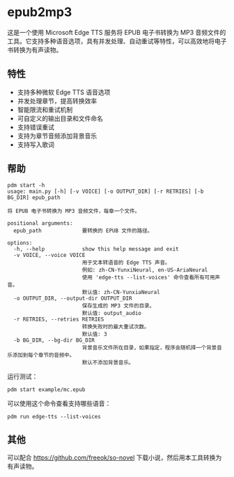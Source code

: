 # epub2mp3

这是一个使用 Microsoft Edge TTS 服务将 EPUB 电子书转换为 MP3 音频文件的工具。它支持多种语音选项，具有并发处理、自动重试等特性，可以高效地将电子书转换为有声读物。

## 特性

- 支持多种微软 Edge TTS 语音选项
- 并发处理章节，提高转换效率
- 智能限流和重试机制
- 可自定义的输出目录和文件命名
- 支持错误重试
- 支持为章节音频添加背景音乐
- 支持写入歌词

## 帮助

```
pdm start -h
usage: main.py [-h] [-v VOICE] [-o OUTPUT_DIR] [-r RETRIES] [-b BG_DIR] epub_path

将 EPUB 电子书转换为 MP3 音频文件，每章一个文件。

positional arguments:
  epub_path             要转换的 EPUB 文件的路径。

options:
  -h, --help            show this help message and exit
  -v VOICE, --voice VOICE
                        用于文本转语音的 Edge TTS 声音。
                        例如: zh-CN-YunxiNeural, en-US-AriaNeural
                        使用 'edge-tts --list-voices' 命令查看所有可用声音。
                        默认值: zh-CN-YunxiaNeural
  -o OUTPUT_DIR, --output-dir OUTPUT_DIR
                        保存生成的 MP3 文件的目录。
                        默认值: output_audio
  -r RETRIES, --retries RETRIES
                        转换失败时的最大重试次数。
                        默认值: 3
  -b BG_DIR, --bg-dir BG_DIR
                        背景音乐文件所在目录，如果指定，程序会随机择一个背景音乐添加到每个章节的音频中。
                        默认不添加背景音乐。
```

运行测试：

```shell
pdm start example/mc.epub
```

可以使用这个命令查看支持哪些语音：

```shell
pdm run edge-tts --list-voices
```

## 其他

可以配合 <https://github.com/freeok/so-novel> 下载小说，然后用本工具转换为有声读物。
